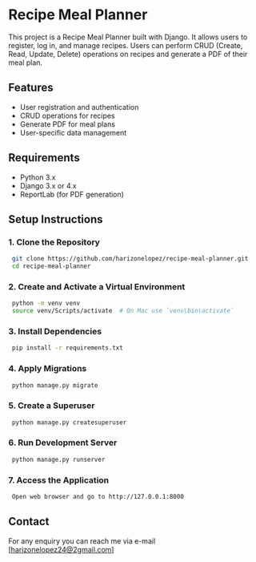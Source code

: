 # Recipe Meal Planner

This project is a Recipe Meal Planner built with Django. It allows users to register, log in, and manage recipes. Users can perform CRUD (Create, Read, Update, Delete) operations on recipes and generate a PDF of their meal plan.

## Features

- User registration and authentication
- CRUD operations for recipes
- Generate PDF for meal plans
- User-specific data management

## Requirements

- Python 3.x
- Django 3.x or 4.x
- ReportLab (for PDF generation)

## Setup Instructions

### 1. Clone the Repository

```sh
 git clone https://github.com/harizonelopez/recipe-meal-planner.git
 cd recipe-meal-planner
```

### 2. Create and Activate a Virtual Environment

```sh
 python -m venv venv
 source venv/Scripts/activate  # On Mac use `venv\bin\activate`
```

### 3. Install Dependencies

```sh
 pip install -r requirements.txt
```

### 4. Apply Migrations

```sh
 python manage.py migrate
```

### 5. Create a Superuser

```sh
 python manage.py createsuperuser
```

### 6. Run Development Server

```sh
 python manage.py runserver
``` 

### 7. Access the Application

```sh
 Open web browser and go to http://127.0.0.1:8000
``` 

## Contact
 For any enquiry you can reach me via e-mail [harizonelopez24@2gmail.com]
